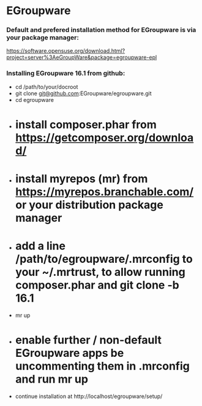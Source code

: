 # EGroupware

### Default and prefered installation method for EGroupware is via your package manager:

  https://software.opensuse.org/download.html?project=server%3AeGroupWare&package=egroupware-epl

### Installing EGroupware 16.1 from github:
* cd /path/to/your/docroot
* git clone git@github.com:EGroupware/egroupware.git
* cd egroupware
* # install composer.phar from https://getcomposer.org/download/
* # install myrepos (mr) from https://myrepos.branchable.com/ or your distribution package manager
* # add a line /path/to/egroupware/.mrconfig to your ~/.mrtrust, to allow running composer.phar and git clone -b 16.1
* mr up
* # enable further / non-default EGroupware apps be uncommenting them in .mrconfig and run mr up
* continue installation at http://localhost/egroupware/setup/
